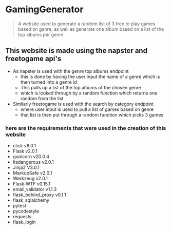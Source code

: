 # GamingGenerator
> A website used to generate a random list of 3 free to play games based on genre,
> as well as generate one album based on a list of the top albums per genre
## This website is made using the napster and freetogame api's
* As napster is used with the genre top albums endpoint
  * this is done by having the user input the name of a genre which is then turned into a genre id
  * This pulls up a list of the top albums of the chosen genre 
  * which is looked through by a random function which returns one random from the list
* Similarly freetogame is used with the search by category endpoint
  * where user input is used to pull a list of games based on genre
  * that list is then put through a random function which picks 3 games
### here are the requirements that were used in the creation of this website
* click v8.0.1
* Flask v2.0.1
* gunicorn v20.0.4
* itsdangerous v2.0.1
* Jinja2 V3.0.1
* MarkupSafe v2.0.1
* Werkzeug v2.0.1
* Flask-WTF v0.15.1
* email_validator v1.1.3
* flask_behind_proxy v0.1.1
* flask_sqlalchemy
* pytest
* pycodestyle
* requests
* flask_login
